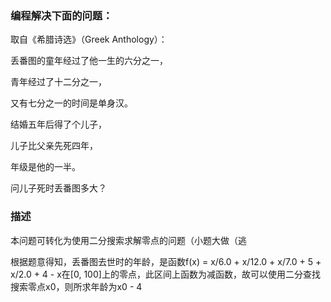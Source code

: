 ### 编程解决下面的问题：

取自《希腊诗选》（Greek Anthology）：

丢番图的童年经过了他一生的六分之一，

青年经过了十二分之一，

又有七分之一的时间是单身汉。

结婚五年后得了个儿子，

儿子比父亲先死四年，

年级是他的一半。

问儿子死时丢番图多大？



### 描述

本问题可转化为使用二分搜索求解零点的问题（小题大做（逃

根据题意得知，丢番图去世时的年龄，是函数f(x) = x/6.0 + x/12.0 + x/7.0 + 5 + x/2.0 + 4 - x在[0, 100]上的零点，此区间上函数为减函数，故可以使用二分查找搜索零点x0，则所求年龄为x0 - 4